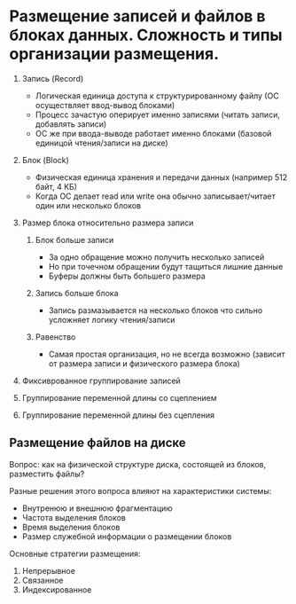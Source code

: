# Размещение записей и файлов в блоках данных. Сложность и типы организации размещения.

1. Запись (Record)
    * Логическая единица доступа к структурированному файлу (ОС осуществляет ввод-вывод блоками)
    * Процесс зачастую оперирует именно записями (читать записи, добавлять записи)
    * ОС же при ввода-выводе работает именно блоками (базовой единицой чтения/записи на диске)

2. Блок (Block)
    * Физическая единица хранения и передачи данных (например 512 байт, 4 КБ)
    * Когда ОС делает read или write она обычно записывает/читает один или несколько блоков

3. Размер блока относительно размера записи
    1. Блок больше записи
        * За одно обращение можно получить несколько записей
        * Но при точечном обращении будут тащиться лишние данные
        * Буферы должны быть большего размера

    2. Запись больше блока
        * Запись размазывается на несколько блоков что сильно усложняет логику чтения/записи
    
    3. Равенство
        * Самая простая организация, но не всегда возможно (зависит от размера записи и физического размера блока)

1. Фиксиврованное группирование записей
2. Группирование переменной длины со сцеплением
3. Группирование переменной длины без сцепления
    

## Размещение файлов на диске

Вопрос: как на физической структуре диска, состоящей из блоков, разместить файлы?

Разные решения этого вопроса влияют на характеристики системы:
- Внутренюю и внешнюю фрагментацию
- Частота выделения блоков
- Время выделения блоков
- Размер служебной информации о размещении блоков

Основные стратегии размещения:
1. Непрерывное
2. Связанное
3. Индексированное